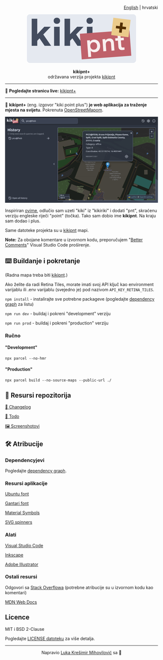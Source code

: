 <p align="right">
    <a href="./README.md">English</a> | hrvatski
</p>

<p align="center">
    <img src="./logo_std.svg" width=360>
    <br><br>
    <b>kikipnt+</b>
    <br>
    održavana verzija projekta <a href="https://github.com/kresimirko/kikipnt">kikipnt</a>
</p>

---

:link: **Pogledajte stranicu live:** [kikipnt+](https://kresimirko.github.io/kikipnt-plus/#/)

---

:pushpin: **kikipnt+** (eng. izgovor "kiki point plus") **je web aplikacija za traženje mjesta na svijetu**. Pokrenuta [OpenStreetMapom](https://www.openstreetmap.org/).

![kikipnt+ screenshot](./screenshots/latest.png)

Inspiriran [ovime](https://github.com/ful1e5/Bibata_Cursor#what-does-bibata-mean), odlučio sam uzeti "kiki" iz "kikiriki" i dodati "pnt", skraćenu verziju engleske riječi "point" (točka). Tako sam dobio ime **kikipnt**. Na kraju sam dodao i plus.

Same datoteke projekta su u [kikipnt](./kikipnt/) mapi.

**Note:** Za obojane komentare u izvornom kodu, preporučujem "[Better Comments](https://marketplace.visualstudio.com/items?itemName=aaron-bond.better-comments)" Visual Studio Code proširenje.

## :keyboard: Buildanje i pokretanje

(Radna mapa treba biti [kikipnt](./kikipnt/).)

Ako želite da radi Retina Tiles, morate imati svoj API ključ kao environment varijablu ili .env varijablu (svejedno je) pod nazivom `API_KEY_RETINA_TILES`.

`npm install` - instalirajte sve potrebne packageve (pogledajte [dependency graph](https://github.com/kresimirko/kikipnt/network/dependencies) za listu)

`npm run dev` - buildaj i pokreni "development" verziju

`npm run prod` - buildaj i pokreni "production" verziju

### Ručno

#### "Development"

`npx parcel --no-hmr`

#### "Production"

`npx parcel build --no-source-maps --public-url ./`

## :page_with_curl: Resursi repozitorija

[:page_facing_up: Changelog](./CHANGELOG.md)

[:memo: Todo](./TODO.md)

[:framed_picture: Screenshotovi](./screenshots/)

## :hammer_and_wrench: Atribucije

### Dependencyjevi

Pogledajte [dependency graph](https://github.com/kresimirko/kikipnt/network/dependencies).

### Resursi aplikacije

[Ubuntu font](https://fonts.google.com/specimen/Ubuntu/)

[Gantari font](https://fonts.google.com/specimen/Gantari)

[Material Symbols](https://fonts.google.com/icons/)

[SVG spinners](https://github.com/n3r4zzurr0/svg-spinners/)

### Alati

[Visual Studio Code](https://code.visualstudio.com/)

[Inkscape](https://inkscape.org/)

[Adobe Illustrator](https://www.adobe.com/products/illustrator.html)

### Ostali resursi

Odgovori sa [Stack Overflowa](https://stackoverflow.com/) (potrebne atribucije su u izvornom kodu kao komentari)

[MDN Web Docs](https://developer.mozilla.org/en-US/)

## Licence

MIT i BSD 2-Clause

Pogledajte [LICENSE datoteku](./LICENSE.txt) za više detalja.

---

<p align="center">
    Napravio <a href="https://kresimirko.github.io">Luka Krešimir Mihovilović</a> sa &#128156;
</p>

